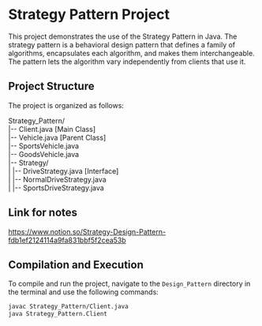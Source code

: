 # Strategy Pattern Project

This project demonstrates the use of the Strategy Pattern in Java. The strategy pattern is a behavioral design pattern that defines a family of algorithms, encapsulates each algorithm, and makes them interchangeable. The pattern lets the algorithm vary independently from clients that use it.

## Project Structure

The project is organized as follows:

Strategy_Pattern/<br>
|-- Client.java [Main Class]<br>
|-- Vehicle.java [Parent Class]<br>
|-- SportsVehicle.java<br>
|-- GoodsVehicle.java<br>
|-- Strategy/<br>
| |-- DriveStrategy.java [Interface]<br>
| |-- NormalDriveStrategy.java<br>
| |-- SportsDriveStrategy.java<br>

## Link for notes
https://www.notion.so/Strategy-Design-Pattern-fdb1ef2124114a9fa831bbf5f2cea53b


## Compilation and Execution

To compile and run the project, navigate to the `Design_Pattern` directory in the terminal and use the following commands:

```bash
javac Strategy_Pattern/Client.java
java Strategy_Pattern.Client
